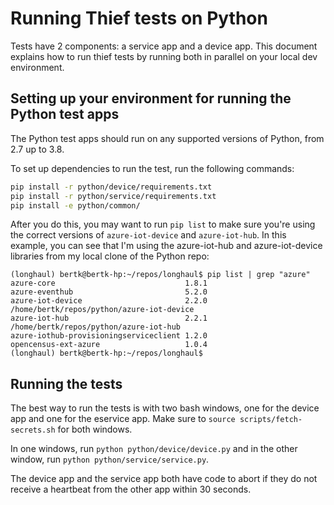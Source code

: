# Running Thief tests on Python

Tests have 2 components: a service app and a device app.  This document explains how to run thief tests by running both in parallel on your local dev environment.

## Setting up your environment for running the Python test apps

The Python test apps should run on any supported versions of Python, from 2.7 up to 3.8.

To set up dependencies to run the test, run the following commands:
```bash
pip install -r python/device/requirements.txt
pip install -r python/service/requirements.txt
pip install -e python/common/
```

After you do this, you may want to run `pip list` to make sure you're using the correct versions of `azure-iot-device` and `azure-iot-hub`.  In this example, you can see that I'm using the azure-iot-hub and azure-iot-device libraries from my local clone of the Python repo:
```
(longhaul) bertk@bertk-hp:~/repos/longhaul$ pip list | grep "azure"
azure-core                             1.8.1
azure-eventhub                         5.2.0
azure-iot-device                       2.2.0     /home/bertk/repos/python/azure-iot-device
azure-iot-hub                          2.2.1     /home/bertk/repos/python/azure-iot-hub
azure-iothub-provisioningserviceclient 1.2.0
opencensus-ext-azure                   1.0.4
(longhaul) bertk@bertk-hp:~/repos/longhaul$
```

## Running the tests

The best way to run the tests is with two bash windows, one for the device app and one for the eservice app.  Make sure to `source scripts/fetch-secrets.sh` for both windows.

In one windows, run `python python/device/device.py` and in the other window, run `python python/service/service.py`.

The device app and the service app  both have code to abort if they do not receive a heartbeat from the other app within 30 seconds.

